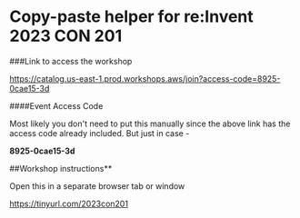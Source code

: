 # Copy-paste helper for re:Invent 2023 CON 201  

###Link to access the workshop

https://catalog.us-east-1.prod.workshops.aws/join?access-code=8925-0cae15-3d 

####Event Access Code

Most likely you don't need to put this manually since the above link has the access code already included. But just in case -

**8925-0cae15-3d**

##Workshop instructions**

Open this in a separate browser tab or window

https://tinyurl.com/2023con201
